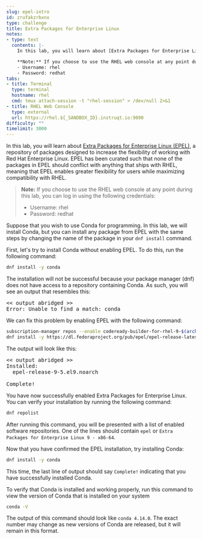 ```yaml
---
slug: epel-intro
id: zrufakzrbxnx
type: challenge
title: Extra Packages for Enterprise Linux
notes:
- type: text
  contents: |-
    In this lab, you will learn about [Extra Packages for Enterprise Linux (EPEL)](https://docs.fedoraproject.org/en-US/epel/), a repository of packages designed to increase the flexibility of working with Red Hat Enterprise Linux. EPEL has been curated such that none of the packages in EPEL should conflict with anything that ships with RHEL, meaning that EPEL enables greater flexibility for users while maximizing compatibility with RHEL.

    **Note:** If you choose to use the RHEL web console at any point during this lab, you can log in using the following credentials:
    - Username: rhel
    - Password: redhat
tabs:
- title: Terminal
  type: terminal
  hostname: rhel
  cmd: tmux attach-session -t "rhel-session" > /dev/null 2>&1
- title: RHEL Web Console
  type: external
  url: https://rhel.${_SANDBOX_ID}.instruqt.io:9090
difficulty: ""
timelimit: 3000
---
```

In this lab, you will learn about [Extra Packages for Enterprise Linux (EPEL)](https://docs.fedoraproject.org/en-US/epel/), a repository of packages designed to increase the flexibility of working with Red Hat Enterprise Linux. EPEL has been curated such that none of the packages in EPEL should conflict with anything that ships with RHEL, meaning that EPEL enables greater flexibility for users while maximizing compatibility with RHEL.

>**Note:** If you choose to use the RHEL web console at any point during this lab, you can log in using the following credentials:
>- Username: rhel
>- Password: redhat

Suppose that you wish to use Conda for programming. In this lab, we will install Conda, but you can install any package from EPEL with the same steps by changing the name of the package in your `dnf install` command.

First, let's try to install Conda without enabling EPEL. To do this, run the following command:
```bash
dnf install -y conda
```
The installation will not be successful because your package manager (dnf) does not have access to a repository containing Conda. As such, you will see an output that resembles this:
<pre class="file">
<< output abridged >>
Error: Unable to find a match: conda
</pre>

We can fix this problem by enabling EPEL with the following command:
```bash
subscription-manager repos --enable codeready-builder-for-rhel-9-$(arch)-rpms
dnf install -y https://dl.fedoraproject.org/pub/epel/epel-release-latest-9.noarch.rpm
```
The output will look like this:
<pre class="file">
<< output abridged >>
Installed:
  epel-release-9-5.el9.noarch

Complete!
</pre>

You have now successfully enabled Extra Packages for Enterprise Linux. You can verify your installation by running the following command:
```bash
dnf repolist
```
After running this command, you will be presented with a list of enabled software repositories. One of the lines should contain `epel` or `Extra Packages for Enterprise Linux 9 - x86-64`.

Now that you have confirmed the EPEL installation, try installing Conda:
```bash
dnf install -y conda
```
This time, the last line of output should say `Complete!` indicating that you have successfully installed Conda.

To verify that Conda is installed and working properly, run this command to view the version of Conda that is installed on your system
```bash
conda -V
```
The output of this command should look like `conda 4.14.0`. The exact number may change as new versions of Conda are released, but it will remain in this format.
